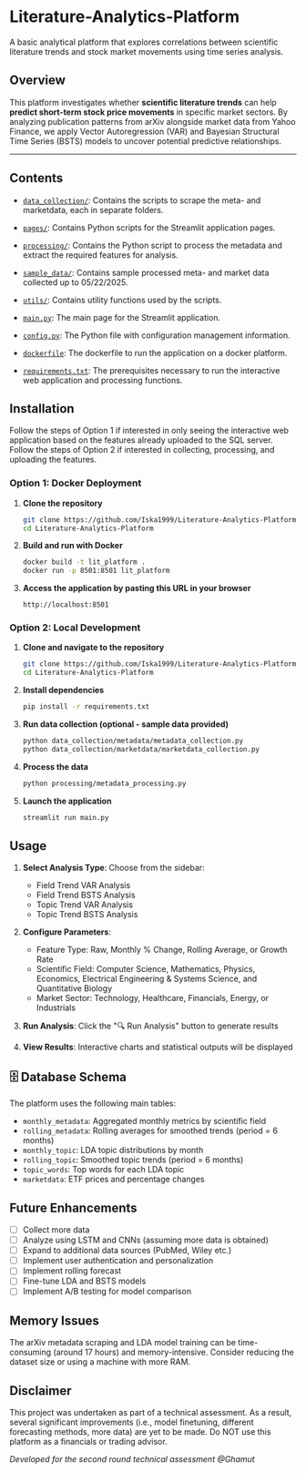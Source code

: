 # Literature-Analytics-Platform

A basic analytical platform that explores correlations between scientific literature trends and stock market movements using time series analysis.

## Overview

This platform investigates whether **scientific literature trends** can help **predict short-term stock price movements** in specific market sectors. By analyzing publication patterns from arXiv alongside market data from Yahoo Finance, we apply Vector Autoregression (VAR) and Bayesian Structural Time Series (BSTS) models to uncover potential predictive relationships.

---

## Contents

- [`data_collection/`](data_collection): Contains the scripts to scrape the meta- and marketdata, each in separate folders.

- [`pages/`](pages): Contains Python scripts for the Streamlit application pages.

- [`processing/`](processing): Contains the Python script to process the metadata and extract the required features for analysis.

- [`sample_data/`](sample_data): Contains sample processed meta- and market data collected up to 05/22/2025.

- [`utils/`](utils): Contains utility functions used by the scripts.

- [`main.py`](main.py): The main page for the Streamlit application.
  
- [`config.py`](config.py): The Python file with configuration management information.

- [`dockerfile`](dockerfile): The dockerfile to run the application on a docker platform.

- [`requirements.txt`](requirements.txt): The prerequisites necessary to run the interactive web application and processing functions.


## Installation

Follow the steps of Option 1 if interested in only seeing the interactive web application based on the features already uploaded to the SQL server. Follow the steps of Option 2 if interested in collecting, processing, and uploading the features.

### Option 1: Docker Deployment

1. **Clone the repository**
   ```bash
   git clone https://github.com/Iska1999/Literature-Analytics-Platform.git
   cd Literature-Analytics-Platform
   ```

2. **Build and run with Docker**
   ```bash
   docker build -t lit_platform .
   docker run -p 8501:8501 lit_platform
   ```

3. **Access the application by pasting this URL in your browser**
   ```
   http://localhost:8501
   ```

### Option 2: Local Development

1. **Clone and navigate to the repository**
   ```bash
   git clone https://github.com/Iska1999/Literature-Analytics-Platform.git
   cd Literature-Analytics-Platform
   ```

2. **Install dependencies**
   ```bash
   pip install -r requirements.txt
   ```

3. **Run data collection (optional - sample data provided)**
   ```bash
   python data_collection/metadata/metadata_collection.py
   python data_collection/marketdata/marketdata_collection.py
   ```

4. **Process the data**
   ```bash
   python processing/metadata_processing.py
   ```

5. **Launch the application**
   ```bash
   streamlit run main.py
   ```

## Usage

1. **Select Analysis Type**: Choose from the sidebar:
   - Field Trend VAR Analysis
   - Field Trend BSTS Analysis
   - Topic Trend VAR Analysis
   - Topic Trend BSTS Analysis

2. **Configure Parameters**:
   - Feature Type: Raw, Monthly % Change, Rolling Average, or Growth Rate
   - Scientific Field: Computer Science, Mathematics, Physics, Economics, Electrical Engineering & Systems Science, and Quantitative Biology
   - Market Sector: Technology, Healthcare, Financials, Energy, or Industrials

3. **Run Analysis**: Click the "🔍 Run Analysis" button to generate results

4. **View Results**: Interactive charts and statistical outputs will be displayed

## 🗄️ Database Schema

The platform uses the following main tables:

- `monthly_metadata`: Aggregated monthly metrics by scientific field
- `rolling_metadata`: Rolling averages for smoothed trends (period = 6 months)
- `monthly_topic`: LDA topic distributions by month
- `rolling_topic`: Smoothed topic trends (period = 6 months)
- `topic_words`: Top words for each LDA topic
- `marketdata`: ETF prices and percentage changes

## Future Enhancements

- [ ] Collect more data
- [ ] Analyze using LSTM and CNNs (assuming more data is obtained)
- [ ] Expand to additional data sources (PubMed, Wiley etc.)
- [ ] Implement user authentication and personalization
- [ ] Implement rolling forecast
- [ ] Fine-tune LDA and BSTS models
- [ ] Implement A/B testing for model comparison

## Memory Issues

The arXiv metadata scraping and LDA model training can be time-consuming (around 17 hours) and memory-intensive. Consider reducing the dataset size or using a machine with more RAM.

## Disclaimer

This project was undertaken as part of a technical assessment. As a result, several significant improvements (i.e., model finetuning, different forecasting methods, more data) are yet to be made. Do NOT use this platform as a financials or trading advisor.

*Developed for the second round technical assessment @Ghamut*
